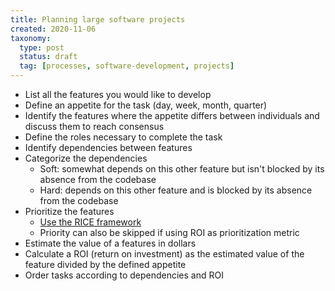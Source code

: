 ```yaml
---
title: Planning large software projects
created: 2020-11-06
taxonomy:
  type: post
  status: draft
  tag: [processes, software-development, projects]
---
```


* List all the features you would like to develop
* Define an appetite for the task (day, week, month, quarter)
* Identify the features where the appetite differs between individuals and discuss them to reach consensus
* Define the roles necessary to complete the task
* Identify dependencies between features
* Categorize the dependencies
	* Soft: somewhat depends on this other feature but isn't blocked by its absence from the codebase
	* Hard: depends on this other feature and is blocked by its absence from the codebase
* Prioritize the features
	* [Use the RICE framework](https://about.gitlab.com/handbook/product/product-processes/#using-the-rice-framework)
	* Priority can also be skipped if using ROI as prioritization metric
* Estimate the value of a features in dollars
* Calculate a ROI (return on investment) as the estimated value of the feature divided by the defined appetite
* Order tasks according to dependencies and ROI
